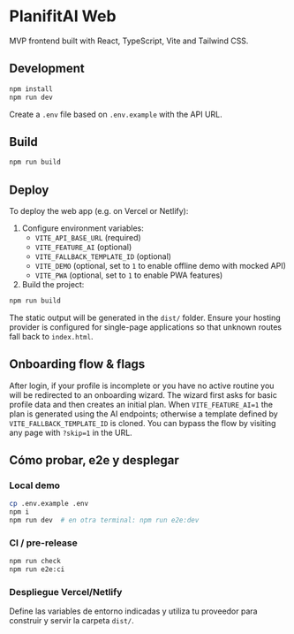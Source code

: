 # PlanifitAI Web

MVP frontend built with React, TypeScript, Vite and Tailwind CSS.

## Development

```bash
npm install
npm run dev
```

Create a `.env` file based on `.env.example` with the API URL.

## Build

```bash
npm run build
```

## Deploy

To deploy the web app (e.g. on Vercel or Netlify):

1. Configure environment variables:
   - `VITE_API_BASE_URL` (required)
   - `VITE_FEATURE_AI` (optional)
   - `VITE_FALLBACK_TEMPLATE_ID` (optional)
   - `VITE_DEMO` (optional, set to `1` to enable offline demo with mocked API)
   - `VITE_PWA` (optional, set to `1` to enable PWA features)
2. Build the project:

```bash
npm run build
```

The static output will be generated in the `dist/` folder. Ensure your hosting provider
is configured for single-page applications so that unknown routes fall back to `index.html`.

## Onboarding flow & flags

After login, if your profile is incomplete or you have no active routine you will be redirected to an onboarding wizard.
The wizard first asks for basic profile data and then creates an initial plan. When `VITE_FEATURE_AI=1` the plan is generated
using the AI endpoints; otherwise a template defined by `VITE_FALLBACK_TEMPLATE_ID` is cloned. You can bypass the flow by
visiting any page with `?skip=1` in the URL.

## Cómo probar, e2e y desplegar

### Local demo

```bash
cp .env.example .env
npm i
npm run dev  # en otra terminal: npm run e2e:dev
```

### CI / pre-release

```bash
npm run check
npm run e2e:ci
```

### Despliegue Vercel/Netlify

Define las variables de entorno indicadas y utiliza tu proveedor para construir y servir la carpeta `dist/`.